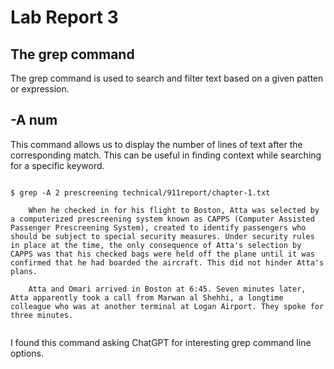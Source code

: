 # Lab Report 3
## The grep command 
The grep command is used to search and filter text based on a given patten or expression. 

## -A num 
This command allows us to display the number of lines of text after the corresponding match. This can be useful in finding context while searching for a specific keyword.

```

$ grep -A 2 prescreening technical/911report/chapter-1.txt

    When he checked in for his flight to Boston, Atta was selected by a computerized prescreening system known as CAPPS (Computer Assisted Passenger Prescreening System), created to identify passengers who should be subject to special security measures. Under security rules in place at the time, the only consequence of Atta's selection by CAPPS was that his checked bags were held off the plane until it was confirmed that he had boarded the aircraft. This did not hinder Atta's plans.

    Atta and Omari arrived in Boston at 6:45. Seven minutes later, Atta apparently took a call from Marwan al Shehhi, a longtime colleague who was at another terminal at Logan Airport. They spoke for three minutes.
    
```
I found this command asking ChatGPT for interesting grep command line options.



